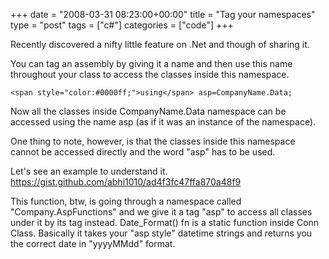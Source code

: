 +++
date = "2008-03-31 08:23:00+00:00"
title = "Tag your namespaces"
type = "post"
tags = ["c#"]
categories = ["code"]
+++

Recently discovered a nifty little feature on .Net and though of sharing it.

You can tag an assembly by giving it a name and then use this name throughout your class to access the classes inside this namespace.







    
    <span style="color:#0000ff;">using</span> asp=CompanyName.Data;








Now all the classes inside CompanyName.Data namespace can be accessed using the name asp (as if it was an instance of the namespace).

One thing to note, however, is that the classes inside this namespace cannot be accessed directly and the word "asp" has to be used.

Let's see an example to understand it.
https://gist.github.com/abhi1010/ad4f3fc47ffa870a48f9

This function, btw, is going through a namespace called "Company.AspFunctions" and we give it a tag "asp" to access all classes under it by its tag instead. Date_Format() fn is a static function inside Conn Class. Basically it takes your "asp style" datetime strings and returns you the correct date in "yyyyMMdd" format.
